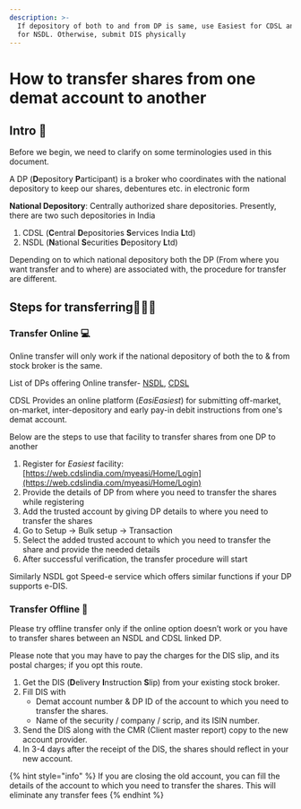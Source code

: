 ```yaml
---
description: >-
  If depository of both to and from DP is same, use Easiest for CDSL and Speed-e
  for NSDL. Otherwise, submit DIS physically
---
```


# How to transfer shares from one demat account to another

## Intro 👋

Before we begin, we need to clarify on some terminologies used in this document.

 A DP \(**D**epository **P**articipant\) is a broker who coordinates with the national depository to keep our shares, debentures etc. in electronic form

**National Depository**: Centrally authorized share depositories. Presently, there are two such depositories in India

1. CDSL \(**C**entral **D**epositories **S**ervices India **L**td\)
2. NSDL \(**N**ational **S**ecurities **D**epository **L**td\)

Depending on to which national depository both the DP \(From where you want transfer and to where\) are associated with, the procedure for transfer are different.

## Steps for transferring👩🏽‍🏫

### Transfer Online 💻 <a id="Transfer-Online"></a>

Online transfer will only work if the national depository of both the to & from stock broker is the same.

  
List of DPs offering Online transfer- [NSDL](https://nsdl.co.in/speed-e.php), [CDSL](https://www.cdslindia.com/DP/dplist.aspx)

CDSL Provides an online platform \(_EasiEasiest_\) for submitting off-market, on-market, inter-depository and early pay-in debit instructions from one's demat account.  
  
Below are the steps to use that facility to transfer shares from one DP to another

1. Register for _Easiest_ facility: [https://web.cdslindia.com/myeasi/Home/Login](https://web.cdslindia.com/myeasi/Home/Login) 
2. Provide the details of DP from where you need to transfer the shares while registering 
3. Add the trusted account by giving DP details to where you need to transfer the shares 
4. Go to Setup → Bulk setup → Transaction 
5. Select the added trusted account to which you need to transfer the share and provide the needed details 
6. After successful verification, the transfer procedure will start

Similarly NSDL got Speed-e service which offers similar functions if your DP supports e-DIS.

### Transfer Offline 📄 <a id="Transfer-Offline"></a>

Please try offline transfer only if the online option doesn’t work or you have to transfer shares between an NSDL and CDSL linked DP. 

Please note that you may have to pay the charges for the DIS slip, and its postal charges; if you opt this route.

1. Get the DIS \(**D**elivery **I**nstruction **S**lip\) from your existing stock broker. 
2. Fill DIS with 
   * Demat account number & DP ID of the account to which you need to transfer the shares. 
   * Name of the security / company / scrip, and its ISIN number. 
3. Send the DIS along with the CMR \(Client master report\) copy to the new account provider. 
4. In 3-4 days after the receipt of the DIS, the shares should reflect in your new account.

{% hint style="info" %}
If you are closing the old account, you can fill the details of the account to which you need to transfer the shares. This will eliminate any transfer fees
{% endhint %}


